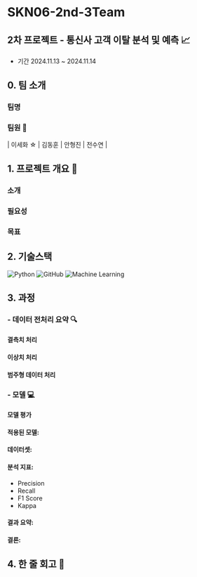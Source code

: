 # SKN06-2nd-3Team

## 2차 프로젝트 - 통신사 고객 이탈 분석 및 예측 📈
  - 기간 2024.11.13 ~ 2024.11.14


## 0. 팀 소개 

  ### 팀명 
    
  ### 팀원 👥
  | 이세화 ☆          | 김동훈        | 안형진       | 전수연         |
 


## 1. 프로젝트 개요 📌


### 소개


### 필요성


### 목표



## 2. 기술스택 
![Python](https://img.shields.io/badge/Python-3776AB?style=flat&logo=python&logoColor=ffffff) ![GitHub](https://img.shields.io/badge/GitHub-181717?style=flat&logo=github&logoColor=ffffff) ![Machine Learning](https://img.shields.io/badge/Machine%20Learning-FF6F20?style=flat&logo=google&logoColor=ffffff)



## 3. 과정 


    

 




### - 데이터 전처리 요약 🔍

####  결측치 처리

####  이상치 처리

#### 범주형 데이터 처리
  




### - 모델 💻

#### 모델 평가


#### 적용된 모델:

#### 데이터셋:

#### 분석 지표:
- Precision
- Recall
- F1 Score
- Kappa

#### 결과 요약:

#### 결론:



##  4. 한 줄 회고 📝

  
